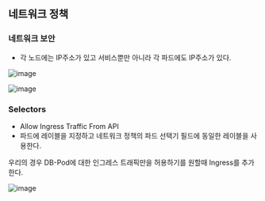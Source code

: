 ## 네트워크 정책

### 네트워크 보안
- 각 노드에는 IP주소가 있고 서비스뿐만 아니라 각 파드에도 IP주소가 있다.


![image](https://user-images.githubusercontent.com/81672260/171804048-c9c4626b-7dff-441c-a047-8e5f61940620.png)

![image](https://user-images.githubusercontent.com/81672260/171804071-4d895104-53d7-420d-838e-e31822a457ab.png)


### Selectors
- Allow Ingress Traffic From API 
- 파드에 레이블을 지정하고 네트워크 정책의 파드 선택기 필드에 동일한 레이블을 사용한다.


우리의 경우 DB-Pod에 대한 인그레스 트래픽만을 허용하기를 원할때 Ingress를 추가한다.

![image](https://user-images.githubusercontent.com/81672260/171804332-67ae014b-de20-4d23-979c-fbc61c23ac8b.png)
